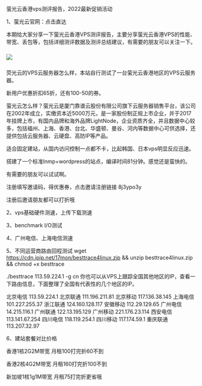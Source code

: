 萤光云香港vps测评报告，2022最新促销活动   

1、萤光云官网：点击直达

本期给大家分享一下萤光云香港VPS测评报告，主要分享萤光云香港VPS的性能、带宽、丢包等，包括详细测评数据及测评总结建议，有需要的朋友可以关注一下。
###
![](https://sway.office.com/s/tMptl8VlPh7KMtc9/images/Xhr0iEek0CAAMW)

###
荧光云的VPS云服务器怎么样，本站自行测试了一台萤光云香港地区的VPS云服务器。

新用户优惠折扣65折，还有100-50的券。

萤光云怎么样？萤光云是厦门靠谱云股份有限公司旗下云服务器销售平台，该公司在2002年成立，实缴资本近5000万元，是一家股份制正规上市企业，并于2017年挂牌上市，有国内品牌和海外品牌LightNode，企业资质齐全，并且数据中心较多，包括福州、上海、香港、台北、华盛顿、曼谷、河内等数据中心可供选择，还提供包括云服务器、云硬盘、高防IP等产品。

适合固定建站，从国内访问控制一点都不卡，比起韩国、日本vps明显反应迅速。

搭建了一个标准lnmp+wordpress的站点，编译时间81分钟。感觉还是蛮快的。

有需要的朋友可以试试啊。

注册填写邀请码，得优惠券，点击邀请注册链接 8j3ypo3y

注册后邀请朋友都可以打折哦

2、vps基础硬件测速，上传下载测速



3、benchmark I/O测试



4、广州电信、上海电信测速





5、不同运营商路由回程测试
wget https://cdn.ipip.net/17mon/besttrace4linux.zip && unzip besttrace4linux.zip && chmod +x besttrace

./besttrace 113.59.224.1 -g cn
你也可以从VPS上跟踪全国其他地区的IP，查看一下路由信息，下面整理了全国有代表性的几个地区的IP。

北京电信 113.59.224.1
北京联通 111.196.211.81
北京移动 117.136.38.145
上海电信 101.227.255.37
浙江联通 124.160.128.117
安徽移动 112.29.129.65
广州电信 14.215.116.1
广州联通 122.13.195.129
广州移动 221.176.23.114
西安电信 113.141.67.254
四川电信 118.119.254.1
四川移动 117.174.59.1
重庆联通 113.207.32.97

6、建站套餐对比价格

香港1核2G2M带宽 月租100打完折60不到

香港2核4G2M带宽 月租160打完折100不到

新加坡1核1g1M带宽 月租75打完折更省哦

